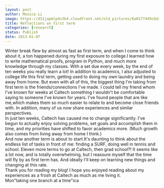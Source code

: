 ```yaml
---
layout: post
author: Monica Li
image: https://d31japmlpdv3k4.cloudfront.net/old_pictures/6a0177449c8a5f970d017ee6eef35c970d-800wi.jpg
title: Reflections on first term
categories: [research]
status: Publish
date: 2013-01-07
---
```


<div id="yiv595928187yui_3_7_2_15_1355898840056_39">Winter break flew by almost as fast as first term, and when I come to think about it, a ton happened during my first exposure to college.I learned how to write mathematical proofs, program in Python, and much more knowledge through my classes. With a set due every week, by the end of ten weeks you really learn a lot! In addition to academics, I also adjusted to college life this first term, getting used to doing my own laundry and being away from home. But even with all of this, the biggest thing I'm taking from first term is the friends/connections I've made. I could tell my friend whom I've known for weeks at Caltech something I wouldn't be comfortable saying to someone I've known for years. I've found people that are like me,which makes them so much easier to relate to and become close friends with. In addition, many of us now share experiences and similar perspectives.

<div id="yiv595928187yui_3_7_2_15_1355898840056_39">In just ten weeks, Caltech has caused me to change significantly. I've begun to actually enjoy solving problems, set goals and accomplish them in time, and my priorities have shifted to favor academics more. (Much growth also comes from living away from home I think.)
<div id="yiv595928187yui_3_7_2_15_1355898840056_39">And now another term is about to start.It's daunting to think about the endless list of tasks in front of me: finding a SURF, doing well in tennis and school. Eleven more terms to go at Caltech, then grad school?! It seems like a lot now, and is totally overwhelming, but I reassure myself that the time will fly by as first term has. And ideally I'll keep on learning new things and changing at this rate.

<div id="yiv595928187yui_3_7_2_15_1355898840056_39">Thank you for reading my blog! I hope you enjoyed reading about my experiences as a frosh at Caltech as much as me living it.

<div id="yiv595928187yui_3_7_2_15_1355898840056_39">Mon"taking one branch at a time"ica

